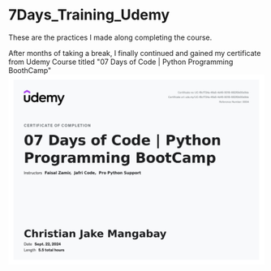 # 7Days_Training_Udemy
These are the practices I made along completing the course.

After months of taking a break, I finally continued and gained my certificate from Udemy Course titled "07 Days of Code | Python Programming BoothCamp"
![Certificate Image](7Days_Certificate.jpg)
